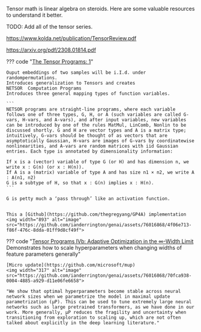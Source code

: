 Tensor math is linear algebra on steroids. Here are some valuable resources to understand it better.

TODO: Add all of the tensor series.




https://www.kolda.net/publication/TensorReview.pdf

https://arxiv.org/pdf/2308.01814.pdf



??? code "[The Tensor Programs: 1](https://arxiv.org/pdf/1910.12478.pdf)"

    Ouput embeddings of two samples will be i.I.d. under randompermutations.
    Introduces generalization to Tensors and creates
    NETSOR  Computation Programs
    Introduces three general mapping types of function variables.

    ```
    NETSOR programs are straight-line programs, where each variable follows one of three types, G, H, or A (such variables are called G-vars, H-vars, and A-vars), and after input variables, new variables can be introduced by one of the rules MatMul, LinComb, Nonlin to be discussed shortly. G and H are vector types and A is a matrix type; intuitively, G-vars should be thought of as vectors that are asymptotically Gaussian, H-vars are images of G-vars by coordinatewise nonlinearities, and A-vars are random matrices with iid Gaussian entries. Each type is annotated by dimensionality information:

    If x is a (vector) variable of type G (or H) and has dimension n, we write x : G(n) (or x : H(n)).
    If A is a (matrix) variable of type A and has size n1 × n2, we write A : A(n1, n2)
    G is a subtype of H, so that x : G(n) implies x : H(n).
    ```

    G is petty much a ‘pass through’ like an activation function.


    This a [Github](https://github.com/thegregyang/GP4A) implementation
    <img width="893" alt="image" src="https://github.com/ianderrington/genai/assets/76016868/4f06e713-f86f-476c-8dda-01ff9d8cf49f">


??? code "[Tensor Programs IVb: Adaptive Optimization in the ∞-Width Limit](https://arxiv.org/pdf/2308.01814.pdf) Demonstrates how to scale hyperparameters when changing widths of feature parameters generally"

    [Micro update](https://github.com/microsoft/mup)
    <img width="317" alt="image" src="https://github.com/ianderrington/genai/assets/76016868/70fca938-0004-4885-a929-d11e06fe6658">

    "We show that optimal hyperparameters become stable across neural network sizes when we parametrize the model in maximal update parametrization (μP). This can be used to tune extremely large neural networks such as large pretrained transformers, as we have done in our work. More generally, μP reduces the fragility and uncertainty when transitioning from exploration to scaling up, which are not often talked about explicitly in the deep learning literature."

